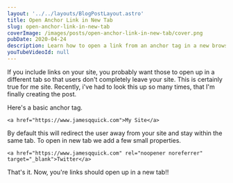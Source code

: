 ```yaml
---
layout: '../../layouts/BlogPostLayout.astro'
title: Open Anchor Link in New Tab
slug: open-anchor-link-in-new-tab
coverImage: /images/posts/open-anchor-link-in-new-tab/cover.png
pubDate: 2020-04-24
description: Learn how to open a link from an anchor tag in a new browser tab
youTubeVideoId: null
---
```


If you include links on your site, you probably want those to open up in a different tab so that users don't completely leave your site. This is certainly true for me site. Recently, i've had to look this up so many times, that I'm finally creating the post.

Here's a basic anchor tag.

    <a href="https://www.jamesqquick.com">My Site</a>

By default this will redirect the user away from your site and stay within the same tab. To open in new tab we add a few small properties.

    <a href="https://www.jamesqquick.com" rel="noopener noreferrer" target="_blank">Twitter</a>

That's it. Now, you're links should open up in a new tab!!
